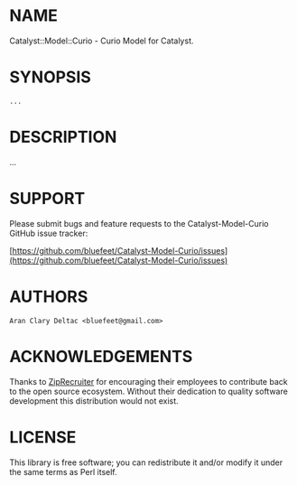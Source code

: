 # NAME

Catalyst::Model::Curio - Curio Model for Catalyst.

# SYNOPSIS

```
...
```

# DESCRIPTION

...

# SUPPORT

Please submit bugs and feature requests to the
Catalyst-Model-Curio GitHub issue tracker:

[https://github.com/bluefeet/Catalyst-Model-Curio/issues](https://github.com/bluefeet/Catalyst-Model-Curio/issues)

# AUTHORS

```
Aran Clary Deltac <bluefeet@gmail.com>
```

# ACKNOWLEDGEMENTS

Thanks to [ZipRecruiter](https://www.ziprecruiter.com/)
for encouraging their employees to contribute back to the open
source ecosystem.  Without their dedication to quality software
development this distribution would not exist.

# LICENSE

This library is free software; you can redistribute it and/or modify
it under the same terms as Perl itself.
